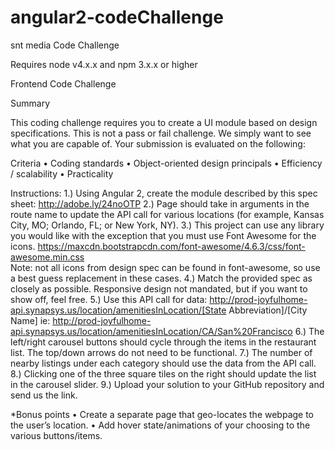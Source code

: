 # angular2-codeChallenge
snt media Code Challenge

Requires node v4.x.x and npm 3.x.x or higher

Frontend Code Challenge

Summary

This coding challenge requires you to create a UI module based on design
specifications. This is not a pass or fail challenge. We simply want to see what you are
capable of. Your submission is evaluated on the following:

Criteria
•	Coding standards
•	Object-oriented design principals
•	Efficiency / scalability
•	Practicality

Instructions:
1.)	Using Angular 2, create the module described by this spec sheet:
http://adobe.ly/24noOTP 
2.)	Page should take in arguments in the route name to update the API call for various locations (for example, Kansas City, MO; Orlando, FL; or New York, NY).
3.)	This project can use any library you would like with the exception that you must use Font Awesome for the icons. 
https://maxcdn.bootstrapcdn.com/font-awesome/4.6.3/css/font-awesome.min.css   
Note: not all icons from design spec can be found in font-awesome, so use a best guess replacement in these cases.
4.)	Match the provided spec as closely as possible. Responsive design not
mandated, but if you want to show off, feel free.
5.)	Use this API call for data: 
http://prod-joyfulhome-api.synapsys.us/location/amenitiesInLocation/[State Abbreviation]/[City Name]
ie:
http://prod-joyfulhome-api.synapsys.us/location/amenitiesInLocation/CA/San%20Francisco
6.)	The left/right carousel buttons should cycle through the items in the restaurant
list. The top/down arrows do not need to be functional.
7.)	The number of nearby listings under each category should use the data from the
API call.
8.)	Clicking one of the three square tiles on the right should update the list in the
carousel slider.
9.)	Upload your solution to your GitHub repository and send us the link.

*Bonus points
•	Create a separate page that geo-locates the webpage to the user’s location.
•	Add hover state/animations of your choosing to the various buttons/items.
